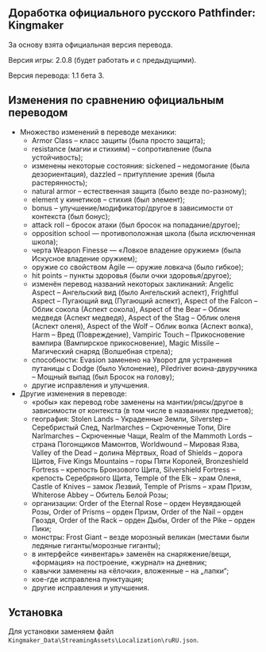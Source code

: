 Доработка официального русского Pathfinder: Kingmaker
-----------------------------------------------------

За основу взята официальная версия перевода.

Версия игры: 2.0.8 (будет работать и с предыдущими).

Версия перевода: 1.1 бета 3.

Изменения по сравнению официальным переводом
--------------------------------------------
* Множество изменений в переводе механики:
  * Armor Class – класс защиты (была просто защита);
  * resistance (магии и стихиям) – сопротивление (была устойчивость);
  * изменены некоторые состояния: sickened – недомогание (была дезориентация), dazzled – притупление зрения (была растерянность);
  * natural armor – естественная защита (было везде по-разному);
  * element у кинетиков – стихия (был элемент);
  * bonus – улучшение/модификатор/другое в зависимости от контекста (был бонус);
  * attack roll – бросок атаки (был бросок на попадание/другое);
  * opposition school — противоположная школа (была исключенная школа);
  * черта Weapon Finesse — «Ловкое владение оружием» (была Искусное владение оружием);
  * оружие со свойством Agile — оружие ловкача (было гибкое);
  * hit points – пункты здоровья (были очки здоровья/другое);
  * изменён перевод названий некоторых заклинаний: Angelic Aspect – Ангельский вид (было Ангельский аспект), Frightful Aspect – Пугающий вид (Пугающий аспект), Aspect of the Falcon – Облик сокола (Аспект сокола), Aspect of the Bear – Облик медведя (Аспект медведя), Aspect of the Stag – Облик оленя (Аспект оленя), Aspect of the Wolf – Облик волка (Аспект волка), Harm – Вред (Повреждение), Vampiric Touch – Прикосновение вампира (Вампирское прикосновение), Magic Missile – Магический снаряд (Волшебная стрела);
  * способности: Evasion заменено на Уворот для устранения путаницы с Dodge (было Уклонение), Piledriver воина-двуручника – Мощный выпад (был Бросок на голову);
  * другие исправления и улучшения.
* Другие изменения в переводе:
  * «робы» как перевод robe заменены на мантии/рясы/другое в зависимости от контекста (в том числе в названиях предметов);
  * география: Stolen Lands – Украденные Земли, Silverstep – Серебристый След, Narlmarches – Скрюченные Топи, Dire Narlmarches – Скрюченные Чащи, Realm of the Mammoth Lords – страна Погонщиков Мамонтов, Worldwound – Мировая Язва, Valley of the Dead – долина Мёртвых, Road of Shields – дорога Щитов, Five Kings Mountains – горы Пяти Королей, Bronzeshield Fortress – крепость Бронзового Щита, Silvershield Fortress – крепость Серебряного Щита, Temple of the Elk – храм Оленя, Castle of Knives – замок Лезвий, Temple of Prisms – храм Призм, Whiterose Abbey – Обитель Белой Розы;
  * организации: Order of the Eternal Rose – орден Неувядающей Розы, Order of Prisms – орден Призм, Order of the Nail – орден Гвоздя, Order of the Rack – орден Дыбы, Order of the Pike – орден Пики;
  * монстры: Frost Giant – везде морозный великан (местами были ледяные гиганты/морозные гиганты);
  * в интерфейсе «инвентарь» заменён на снаряжение/вещи, «формация» на построение, «журнал» на дневник;
  * кавычки заменены на «ёлочки», вложенные – на „лапки“;
  * кое-где исправлена пунктуация;
  * другие исправления и улучшения.

Установка
---------
Для установки заменяем файл `Kingmaker_Data\StreamingAssets\Localization\ruRU.json`.